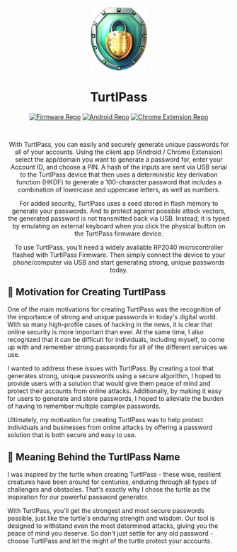 <p align="center">
<img src="https://raw.githubusercontent.com/TurtlPass/turtlpass-firmware-arduino/main/assets/icon.png" alt="logo" width=128>
<h1 align="center">TurtlPass</h1>
<p align="center">
<a href="https://github.com/TurtlPass/turtlpass-firmware-arduino"><img src="https://img.shields.io/badge/Arduino%20Firmware-v1.0.0-blue?logo=arduino" alt="Firmware Repo"/></a>
<a href="https://github.com/TurtlPass/turtlpass-android"><img src="https://img.shields.io/badge/Android%20App-v1.0.0-blue?logo=android" alt="Android Repo"/></a>
<a href="https://github.com/TurtlPass/turtlpass-chrome-extension"><img src="https://img.shields.io/badge/Chrome%20Extension-v1.0.0-blue?logo=googlechrome" alt="Chrome Extension Repo"/></a>
</p>
<br/>
<p align="center">
With TurtlPass, you can easily and securely generate unique passwords for all of your accounts. Using the client app (Android / Chrome Extension) select the app/domain you want to generate a password for, enter your Account ID, and choose a PIN. A hash of the inputs are sent via USB serial to the TurtlPass device that then uses a deterministic key derivation function (HKDF) to generate a 100-character password that includes a combination of lowercase and uppercase letters, as well as numbers.</p>
<p align="center">
For added security, TurtlPass uses a seed stored in flash memory to generate your passwords. And to protect against possible attack vectors, the generated password is not transmitted back via USB. Instead, it is typed by emulating an external keyboard when you click the physical button on the TurtlPass firmware device.</p>
<p align="center">
To use TurtlPass, you'll need a widely available RP2040 microcontroller flashed with TurtlPass Firmware. Then simply connect the device to your phone/computer via USB and start generating strong, unique passwords today.</p>


## 💪 Motivation for Creating TurtlPass

One of the main motivations for creating TurtlPass was the recognition of the importance of strong and unique passwords in today's digital world. With so many high-profile cases of hacking in the news, it is clear that online security is more important than ever. At the same time, I also recognized that it can be difficult for individuals, including myself, to come up with and remember strong passwords for all of the different services we use.

I wanted to address these issues with TurtlPass. By creating a tool that generates strong, unique passwords using a secure algorithm, I hoped to provide users with a solution that would give them peace of mind and protect their accounts from online attacks. Additionally, by making it easy for users to generate and store passwords, I hoped to alleviate the burden of having to remember multiple complex passwords.

Ultimately, my motivation for creating TurtlPass was to help protect individuals and businesses from online attacks by offering a password solution that is both secure and easy to use.


## 🐢 Meaning Behind the TurtlPass Name

I was inspired by the turtle when creating TurtlPass - these wise, resilient creatures have been around for centuries, enduring through all types of challenges and obstacles. That's exactly why I chose the turtle as the inspiration for our powerful password generator.

With TurtlPass, you'll get the strongest and most secure passwords possible, just like the turtle's enduring strength and wisdom. Our tool is designed to withstand even the most determined attacks, giving you the peace of mind you deserve. So don't just settle for any old password - choose TurtlPass and let the might of the turtle protect your accounts.
